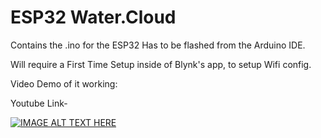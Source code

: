 # ESP32 Water.Cloud

Contains the .ino for the ESP32
Has to be flashed from the Arduino IDE.

Will require a First Time Setup inside of Blynk's app, to setup Wifi config.

Video Demo of it working:

Youtube Link-

[![IMAGE ALT TEXT HERE](https://img.youtube.com/vi/Yks4qE7mWkY/0.jpg)](https://www.youtube.com/watch?v=Yks4qE7mWkY)

